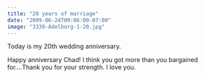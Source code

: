 ```yaml
---
title: "20 years of marriage"
date: "2009-06-24T09:06:00-07:00"
image: "3338-Adelborg-1-20.jpg"
---
```


Today is my 20th wedding anniversary. 

Happy anniversary Chad! I think you got more than you bargained for....Thank you for your strength. I love you.